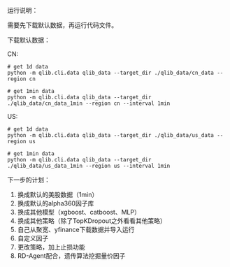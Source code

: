 运行说明：

需要先下载默认数据，再运行代码文件。

下载默认数据：

CN:
```
# get 1d data
python -m qlib.cli.data qlib_data --target_dir ./qlib_data/cn_data --region cn

# get 1min data
python -m qlib.cli.data qlib_data --target_dir ./qlib_data/cn_data_1min --region cn --interval 1min
```
US: 
```
# get 1d data
python -m qlib.cli.data qlib_data --target_dir ./qlib_data/us_data --region us

# get 1min data
python -m qlib.cli.data qlib_data --target_dir ./qlib_data/us_data_1min --region us --interval 1min
```

下一步的计划：
1. 换成默认的美股数据（1min）
2. 换成默认的alpha360因子库
3. 换成其他模型（xgboost、catboost、MLP）
4. 换成其他策略（除了TopKDropout之外看看其他策略）
5. 自己从聚宽、yfinance下载数据并导入运行
6. 自定义因子
7. 更改策略，加上止损功能
8. RD-Agent配合，遗传算法挖掘量价因子